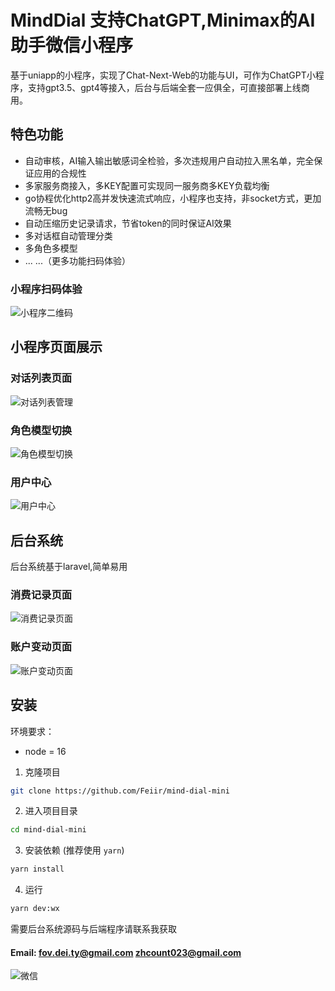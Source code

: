 # MindDial 支持ChatGPT,Minimax的AI助手微信小程序
基于uniapp的小程序，实现了Chat-Next-Web的功能与UI，可作为ChatGPT小程序，支持gpt3.5、gpt4等接入，后台与后端全套一应俱全，可直接部署上线商用。
## 特色功能
- 自动审核，AI输入输出敏感词全检验，多次违规用户自动拉入黑名单，完全保证应用的合规性
- 多家服务商接入，多KEY配置可实现同一服务商多KEY负载均衡
- go协程优化http2高并发快速流式响应，小程序也支持，非socket方式，更加流畅无bug
- 自动压缩历史记录请求，节省token的同时保证AI效果
- 多对话框自动管理分类
- 多角色多模型
- ... ...（更多功能扫码体验）
### 小程序扫码体验
![小程序二维码](http://source.minddial.top/gh_7a9e33dc0374_344.jpg)

## 小程序页面展示
### 对话列表页面
![对话列表管理](http://source.minddial.top/chat_list.PNG)
### 角色模型切换
![角色模型切换](http://source.minddial.top/mask.PNG)
### 用户中心
![用户中心](http://source.minddial.top/user_center.PNG)

## 后台系统
后台系统基于laravel,简单易用
### 消费记录页面
![消费记录页面](http://source.minddial.top/history.png "消费记录页面")
### 账户变动页面
![账户变动页面](http://source.minddial.top/change_log.png "账户变动页面")

## 安装

环境要求：
- node = 16

1. 克隆项目
```bash
git clone https://github.com/Feiir/mind-dial-mini
```

2. 进入项目目录
```bash
cd mind-dial-mini
```

3. 安装依赖 (推荐使用 `yarn`)
```bash
yarn install
```

4. 运行
```bash
yarn dev:wx
```

需要后台系统源码与后端程序请联系我获取

#### Email: fov.dei.ty@gmail.com zhcount023@gmail.com
![微信](http://source.minddial.top/IMG_0017.JPG)


